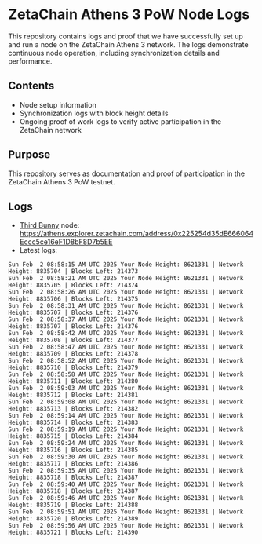 # ZetaChain Athens 3 PoW Node Logs
This repository contains logs and proof that we have successfully set up and run a node on the ZetaChain Athens 3 network. The logs demonstrate continuous node operation, including synchronization details and performance.

## Contents
- Node setup information
- Synchronization logs with block height details
- Ongoing proof of work logs to verify active participation in the ZetaChain network

## Purpose
This repository serves as documentation and proof of participation in the ZetaChain Athens 3 PoW testnet.

## Logs

- [Third Bunny](https://thirdbunny.xyz/) node: https://athens.explorer.zetachain.com/address/0x225254d35dE666064Eccc5ce16eF1D8bF8D7b5EE
- Latest logs:
```
Sun Feb  2 08:58:15 AM UTC 2025 Your Node Height: 8621331 | Network Height: 8835704 | Blocks Left: 214373
Sun Feb  2 08:58:21 AM UTC 2025 Your Node Height: 8621331 | Network Height: 8835705 | Blocks Left: 214374
Sun Feb  2 08:58:26 AM UTC 2025 Your Node Height: 8621331 | Network Height: 8835706 | Blocks Left: 214375
Sun Feb  2 08:58:31 AM UTC 2025 Your Node Height: 8621331 | Network Height: 8835707 | Blocks Left: 214376
Sun Feb  2 08:58:37 AM UTC 2025 Your Node Height: 8621331 | Network Height: 8835707 | Blocks Left: 214376
Sun Feb  2 08:58:42 AM UTC 2025 Your Node Height: 8621331 | Network Height: 8835708 | Blocks Left: 214377
Sun Feb  2 08:58:47 AM UTC 2025 Your Node Height: 8621331 | Network Height: 8835709 | Blocks Left: 214378
Sun Feb  2 08:58:52 AM UTC 2025 Your Node Height: 8621331 | Network Height: 8835710 | Blocks Left: 214379
Sun Feb  2 08:58:58 AM UTC 2025 Your Node Height: 8621331 | Network Height: 8835711 | Blocks Left: 214380
Sun Feb  2 08:59:03 AM UTC 2025 Your Node Height: 8621331 | Network Height: 8835712 | Blocks Left: 214381
Sun Feb  2 08:59:08 AM UTC 2025 Your Node Height: 8621331 | Network Height: 8835713 | Blocks Left: 214382
Sun Feb  2 08:59:14 AM UTC 2025 Your Node Height: 8621331 | Network Height: 8835714 | Blocks Left: 214383
Sun Feb  2 08:59:19 AM UTC 2025 Your Node Height: 8621331 | Network Height: 8835715 | Blocks Left: 214384
Sun Feb  2 08:59:24 AM UTC 2025 Your Node Height: 8621331 | Network Height: 8835716 | Blocks Left: 214385
Sun Feb  2 08:59:30 AM UTC 2025 Your Node Height: 8621331 | Network Height: 8835717 | Blocks Left: 214386
Sun Feb  2 08:59:35 AM UTC 2025 Your Node Height: 8621331 | Network Height: 8835718 | Blocks Left: 214387
Sun Feb  2 08:59:40 AM UTC 2025 Your Node Height: 8621331 | Network Height: 8835718 | Blocks Left: 214387
Sun Feb  2 08:59:46 AM UTC 2025 Your Node Height: 8621331 | Network Height: 8835719 | Blocks Left: 214388
Sun Feb  2 08:59:51 AM UTC 2025 Your Node Height: 8621331 | Network Height: 8835720 | Blocks Left: 214389
Sun Feb  2 08:59:56 AM UTC 2025 Your Node Height: 8621331 | Network Height: 8835721 | Blocks Left: 214390
```
